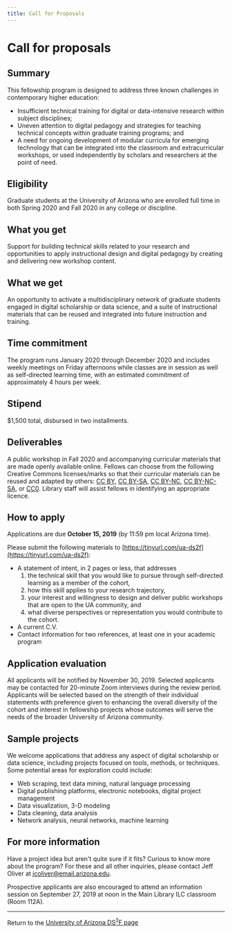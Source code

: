 ```yaml
---
title: Call for Proposals
---
```


# Call for proposals

## Summary
This fellowship program is designed to address three known challenges in contemporary higher education:

+ Insufficient technical training for digital or data-intensive research within subject disciplines;
+ Uneven attention to digital pedagogy and strategies for teaching technical concepts within graduate training programs; and
+ A need for ongoing development of modular curricula for emerging technology that can be integrated into the classroom and extracurricular workshops, or used independently by scholars and researchers at the point of need.

## Eligibility
Graduate students at the University of Arizona who are enrolled full time in both Spring 2020 and Fall 2020 in any college or discipline.

## What you get
Support for building technical skills related to your research and opportunities to apply instructional design and digital pedagogy by creating and delivering new workshop content.

## What we get
An opportunity to activate a multidisciplinary network of graduate students engaged in digital scholarship or data science, and a suite of instructional materials that can be reused and integrated into future instruction and training.

## Time commitment
The program runs January 2020 through December 2020 and includes weekly meetings on Friday afternoons while classes are in session as well as self-directed learning time, with an estimated commitment of approximately 4 hours per week.

## Stipend
$1,500 total, disbursed in two installments.

## Deliverables
A public workshop in Fall 2020 and accompanying curricular materials that are made openly available online. Fellows can choose from the following Creative Commons licenses/marks so that their curricular materials can be reused and adapted by others: [CC BY](https://creativecommons.org/licenses/by/4.0/), [CC BY-SA](https://creativecommons.org/licenses/by-sa/4.0/), [CC BY-NC](https://creativecommons.org/licenses/by-nc/4.0/), [CC BY-NC-SA](https://creativecommons.org/licenses/by-nc-sa/4.0/), or [CC0](https://creativecommons.org/share-your-work/public-domain/cc0). Library staff will assist fellows in identifying an appropriate licence.

## How to apply
Applications are due **October 15, 2019** (by 11:59 pm local Arizona time).

Please submit the following materials to [https://tinyurl.com/ua-ds2f](https://tinyurl.com/ua-ds2f):

+ A statement of intent, in 2 pages or less, that addresses
    1. the technical skill that you would like to pursue through self-directed learning as a member of the cohort,
    2. how this skill applies to your research trajectory,
    3. your interest and willingness to design and deliver public workshops that are open to the UA community, and
    4. what diverse perspectives or representation you would contribute to the cohort.
+ A current C.V.
+ Contact information for two references, at least one in your academic program

## Application evaluation
All applicants will be notified by November 30, 2019. Selected applicants may be contacted for 20-minute Zoom interviews during the review period. Applicants will be selected based on the strength of their individual statements with preference given to enhancing the overall diversity of the cohort and interest in fellowship projects whose outcomes will serve the needs of the broader University of Arizona community.

## Sample projects
We welcome applications that address any aspect of digital scholarship or data science, including projects focused on tools, methods, or techniques. Some potential areas for exploration could include:

+ Web scraping, text data mining, natural language processing
+ Digital publishing platforms, electronic notebooks, digital project management
+ Data visualization, 3-D modeling
+ Data cleaning, data analysis
+ Network analysis, neural networks, machine learning

## For more information
Have a project idea but aren't quite sure if it fits? Curious to know more about the program? For these and all other inquiries, please contact Jeff Oliver at [jcoliver@email.arizona.edu](mailto:jcoliver@email.arizona.edu?subject=DS2F%20Inquiry).

Prospective applicants are also encouraged to attend an information session on September 27, 2019 at noon in the Main Library ILC classroom (Room 112A).

***

Return to the [University of Arizona DS<sup>2</sup>F page](index.md)
